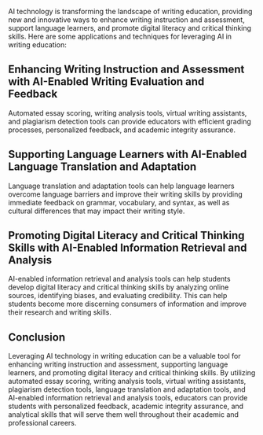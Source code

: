 
AI technology is transforming the landscape of writing education, providing new and innovative ways to enhance writing instruction and assessment, support language learners, and promote digital literacy and critical thinking skills. Here are some applications and techniques for leveraging AI in writing education:

Enhancing Writing Instruction and Assessment with AI-Enabled Writing Evaluation and Feedback
--------------------------------------------------------------------------------------------

Automated essay scoring, writing analysis tools, virtual writing assistants, and plagiarism detection tools can provide educators with efficient grading processes, personalized feedback, and academic integrity assurance.

Supporting Language Learners with AI-Enabled Language Translation and Adaptation
--------------------------------------------------------------------------------

Language translation and adaptation tools can help language learners overcome language barriers and improve their writing skills by providing immediate feedback on grammar, vocabulary, and syntax, as well as cultural differences that may impact their writing style.

Promoting Digital Literacy and Critical Thinking Skills with AI-Enabled Information Retrieval and Analysis
----------------------------------------------------------------------------------------------------------

AI-enabled information retrieval and analysis tools can help students develop digital literacy and critical thinking skills by analyzing online sources, identifying biases, and evaluating credibility. This can help students become more discerning consumers of information and improve their research and writing skills.

Conclusion
----------

Leveraging AI technology in writing education can be a valuable tool for enhancing writing instruction and assessment, supporting language learners, and promoting digital literacy and critical thinking skills. By utilizing automated essay scoring, writing analysis tools, virtual writing assistants, plagiarism detection tools, language translation and adaptation tools, and AI-enabled information retrieval and analysis tools, educators can provide students with personalized feedback, academic integrity assurance, and analytical skills that will serve them well throughout their academic and professional careers.
